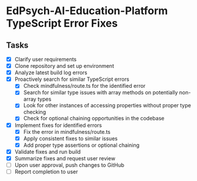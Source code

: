 # EdPsych-AI-Education-Platform TypeScript Error Fixes

## Tasks

- [x] Clarify user requirements
- [x] Clone repository and set up environment
- [x] Analyze latest build log errors
- [x] Proactively search for similar TypeScript errors
  - [x] Check mindfulness/route.ts for the identified error
  - [x] Search for similar type issues with array methods on potentially non-array types
  - [x] Look for other instances of accessing properties without proper type checking
  - [x] Check for optional chaining opportunities in the codebase
- [x] Implement fixes for identified errors
  - [x] Fix the error in mindfulness/route.ts
  - [x] Apply consistent fixes to similar issues
  - [x] Add proper type assertions or optional chaining
- [x] Validate fixes and run build
- [x] Summarize fixes and request user review
- [ ] Upon user approval, push changes to GitHub
- [ ] Report completion to user
